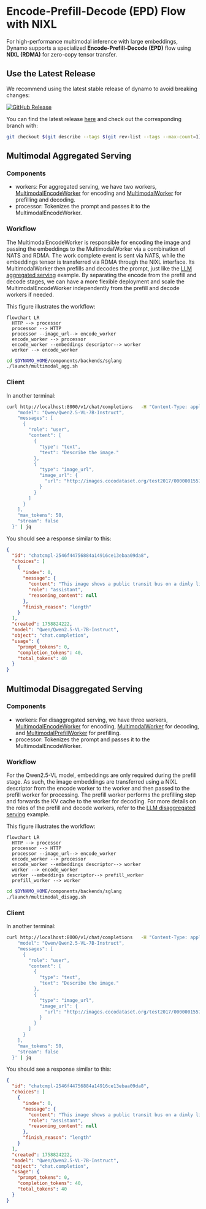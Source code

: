 <!--
SPDX-FileCopyrightText: Copyright (c) 2025 NVIDIA CORPORATION & AFFILIATES. All rights reserved.
SPDX-License-Identifier: Apache-2.0
-->

# Encode-Prefill-Decode (EPD) Flow with NIXL

For high-performance multimodal inference with large embeddings, Dynamo supports a specialized **Encode-Prefill-Decode (EPD)** flow using **NIXL (RDMA)** for zero-copy tensor transfer.

## Use the Latest Release

We recommend using the latest stable release of dynamo to avoid breaking changes:

[![GitHub Release](https://img.shields.io/github/v/release/ai-dynamo/dynamo)](https://github.com/ai-dynamo/dynamo/releases/latest)

You can find the latest release [here](https://github.com/ai-dynamo/dynamo/releases/latest) and check out the corresponding branch with:

```bash
git checkout $(git describe --tags $(git rev-list --tags --max-count=1))
```

## Multimodal Aggregated Serving

### Components

- workers: For aggregated serving, we have two workers, [MultimodalEncodeWorker](src/dynamo/sglang/request_handlers/multimodal_encode_worker_handler.py) for encoding and [MultimodalWorker](src/dynamo/sglang/request_handlers/multimodal_worker_handler.py) for prefilling and decoding.
- processor: Tokenizes the prompt and passes it to the MultimodalEncodeWorker.

### Workflow


The MultimodalEncodeWorker is responsible for encoding the image and passing the embeddings to the MultimodalWorker via a combination of NATS and RDMA.
The work complete event is sent via NATS, while the embeddings tensor is transferred via RDMA through the NIXL interface.
Its MultimodalWorker then prefills and decodes the prompt, just like the [LLM aggregated serving](README.md) example.
By separating the encode from the prefill and decode stages, we can have a more flexible deployment and scale the
MultimodalEncodeWorker independently from the prefill and decode workers if needed.

This figure illustrates the workflow:
```mermaid
flowchart LR
  HTTP --> processor
  processor --> HTTP
  processor --image_url--> encode_worker
  encode_worker --> processor
  encode_worker --embeddings descriptor--> worker
  worker --> encode_worker
```

```bash
cd $DYNAMO_HOME/components/backends/sglang
./launch/multimodal_agg.sh
```

### Client

In another terminal:
```bash
curl http://localhost:8000/v1/chat/completions   -H "Content-Type: application/json"   -d '{
    "model": "Qwen/Qwen2.5-VL-7B-Instruct",
    "messages": [
      {
        "role": "user",
        "content": [
          {
            "type": "text",
            "text": "Describe the image."
          },
          {
            "type": "image_url",
            "image_url": {
              "url": "http://images.cocodataset.org/test2017/000000155781.jpg"
            }
          }
        ]
      }
    ],
    "max_tokens": 50,
    "stream": false
  }' | jq
```

You should see a response similar to this:
```json
{
  "id": "chatcmpl-2546f44756884a14916ce13ebaa09da8",
  "choices": [
    {
      "index": 0,
      "message": {
        "content": "This image shows a public transit bus on a dimly lit, street-level track in what appears to be a quiet urban neighborhood or suburban area. The bus displays \"OUT OF SERVICE\" in red on its illuminated sign. It is positioned",
        "role": "assistant",
        "reasoning_content": null
      },
      "finish_reason": "length"
    }
  ],
  "created": 1758824222,
  "model": "Qwen/Qwen2.5-VL-7B-Instruct",
  "object": "chat.completion",
  "usage": {
    "prompt_tokens": 0,
    "completion_tokens": 40,
    "total_tokens": 40
  }
}
```

## Multimodal Disaggregated Serving

### Components

- workers: For disaggregated serving, we have three workers, [MultimodalEncodeWorker](src/dynamo/sglang/request_handlers/multimodal_encode_worker_handler.py) for encoding, [MultimodalWorker](src/dynamo/sglang/request_handlers/multimodal_worker_handler.py) for decoding, and [MultimodalPrefillWorker](src/dynamo/sglang/request_handlers/multimodal_worker_handler.py) for prefilling.
- processor: Tokenizes the prompt and passes it to the MultimodalEncodeWorker.

### Workflow

For the Qwen2.5-VL model, embeddings are only required during the prefill stage. As such, the image embeddings are transferred using a NIXL descriptor from the encode worker to the worker and then passed to the prefill worker for processing.
The prefill worker performs the prefilling step and forwards the KV cache to the worker for decoding.
For more details on the roles of the prefill and decode workers, refer to the [LLM disaggregated serving](README.md) example.

This figure illustrates the workflow:
```mermaid
flowchart LR
  HTTP --> processor
  processor --> HTTP
  processor --image_url--> encode_worker
  encode_worker --> processor
  encode_worker --embeddings descriptor--> worker
  worker --> encode_worker
  worker --embeddings descriptor--> prefill_worker
  prefill_worker --> worker
```


```bash
cd $DYNAMO_HOME/components/backends/sglang
./launch/multimodal_disagg.sh
```

### Client

In another terminal:
```bash
curl http://localhost:8000/v1/chat/completions   -H "Content-Type: application/json"   -d '{
    "model": "Qwen/Qwen2.5-VL-7B-Instruct",
    "messages": [
      {
        "role": "user",
        "content": [
          {
            "type": "text",
            "text": "Describe the image."
          },
          {
            "type": "image_url",
            "image_url": {
              "url": "http://images.cocodataset.org/test2017/000000155781.jpg"
            }
          }
        ]
      }
    ],
    "max_tokens": 50,
    "stream": false
  }' | jq
```

You should see a response similar to this:
```json
{
  "id": "chatcmpl-2546f44756884a14916ce13ebaa09da8",
  "choices": [
    {
      "index": 0,
      "message": {
        "content": "This image shows a public transit bus on a dimly lit, street-level track in what appears to be a quiet urban neighborhood or suburban area. The bus displays \"OUT OF SERVICE\" in red on its illuminated sign. It is positioned",
        "role": "assistant",
        "reasoning_content": null
      },
      "finish_reason": "length"
    }
  ],
  "created": 1758824222,
  "model": "Qwen/Qwen2.5-VL-7B-Instruct",
  "object": "chat.completion",
  "usage": {
    "prompt_tokens": 0,
    "completion_tokens": 40,
    "total_tokens": 40
  }
}
```
